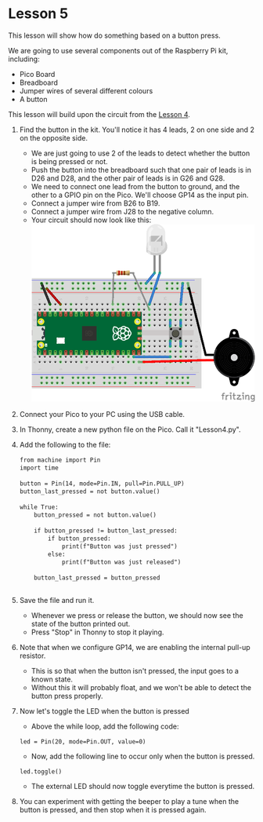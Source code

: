 # Lesson 5
This lesson will show how do something based on a button press.

We are going to use several components out of the Raspberry Pi kit, including:
- Pico Board
- Breadboard
- Jumper wires of several different colours
- A button

This lesson will build upon the circuit from the [Lesson 4](../Lesson4/README.md).

1. Find the button in the kit. You'll notice it has 4 leads, 2 on one side and 2 on the opposite side.
    - We are just going to use 2 of the leads to detect whether the button is being pressed or not.
    - Push the button into the breadboard such that one pair of leads is in D26 and D28, and the other pair of leads is in G26 and G28.
    - We need to connect one lead from the button to ground, and the other to a GPIO pin on the Pico. We'll choose GP14 as the input pin.
    - Connect a jumper wire from B26 to B19.
    - Connect a jumper wire from J28 to the negative column.
    - Your circuit should now look like this:
    ![](Lesson5_Button.png)
0. Connect your Pico to your PC using the USB cable.
0. In Thonny, create a new python file on the Pico. Call it "Lesson4.py".
0. Add the following to the file:

    ```
    from machine import Pin
    import time

    button = Pin(14, mode=Pin.IN, pull=Pin.PULL_UP)
    button_last_pressed = not button.value()

    while True:
        button_pressed = not button.value()
        
        if button_pressed != button_last_pressed:
            if button_pressed:
                print(f"Button was just pressed")
            else:
                print(f"Button was just released")

        button_last_pressed = button_pressed
        
    ```
0. Save the file and run it.
    - Whenever we press or release the button, we should now see the state of the button printed out.
    - Press "Stop" in Thonny to stop it playing.
0. Note that when we configure GP14, we are enabling the internal pull-up resistor.
    - This is so that when the button isn't pressed, the input goes to a known state.
    - Without this it will probably float, and we won't be able to detect the button press properly.
0. Now let's toggle the LED when the button is pressed
    - Above the while loop, add the following code:

    ```
    led = Pin(20, mode=Pin.OUT, value=0)
    ```
    - Now, add the following line to occur only when the button is pressed.

    ```
    led.toggle()
    ```
    - The external LED should now toggle everytime the button is pressed.
0. You can experiment with getting the beeper to play a tune when the button is pressed, and then stop when it is pressed again.